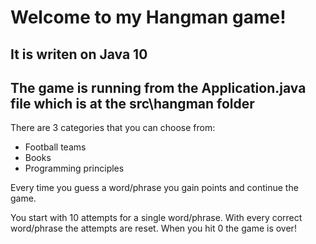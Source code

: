 # Welcome to my Hangman game!

## It is writen on Java 10

## The game is running from the Application.java file which is at the src\hangman folder

There are 3 categories that you can choose from:
* Football teams
* Books
* Programming principles

Every time you guess a word/phrase you gain points and continue the game.

You start with 10 attempts for a single word/phrase. With every correct word/phrase the attempts are reset. When you hit 0 the game is over!
